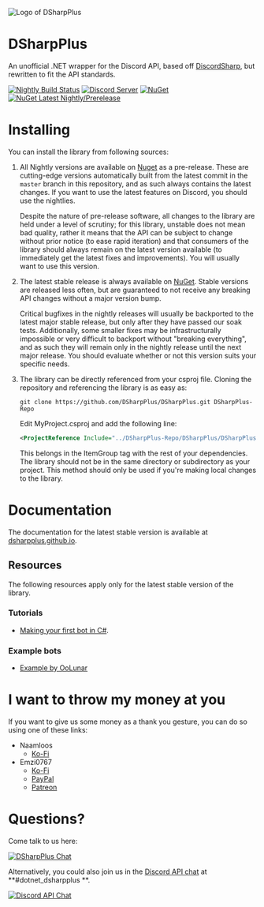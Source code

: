 ![Logo of DSharpPlus](https://github.com/DSharpPlus/DSharpPlus/raw/master/logo/dsharp+_smaller.png)

# DSharpPlus

An unofficial .NET wrapper for the Discord API, based off [DiscordSharp](https://github.com/suicvne/DiscordSharp), but
rewritten to fit the API standards.

[![Nightly Build Status](https://github.com/DSharpPlus/DSharpPlus/actions/workflows/publish_nightly_master.yml/badge.svg?branch=master)](https://github.com/DSharpPlus/DSharpPlus/actions/workflows/publish_nightly_master.yml)
[![Discord Server](https://img.shields.io/discord/379378609942560770.svg?label=Discord&color=506de2)](https://discord.gg/dsharpplus)
[![NuGet](https://img.shields.io/nuget/v/DSharpPlus.svg?label=NuGet)](https://nuget.org/packages/DSharpPlus)
[![NuGet Latest Nightly/Prerelease](https://img.shields.io/nuget/vpre/DSharpPlus?color=505050&label=NuGet%20Latest%20Nightly%2FPrerelease)](https://nuget.org/packages/DSharpPlus)

# Installing

You can install the library from following sources:

1. All Nightly versions are available on [Nuget](https://www.nuget.org/packages/DSharpPlus/) as a pre-release. These are
   cutting-edge versions automatically built from the latest commit in the `master` branch in this repository, and as
   such always contains the latest changes. If you want to use the latest features on Discord, you should use the
   nightlies.

   Despite the nature of pre-release software, all changes to the library are held under a level of scrutiny; for this
   library, unstable does not mean bad quality, rather it means that the API can be subject to change without prior
   notice (to ease rapid iteration) and that consumers of the library should always remain on the latest version
   available (to immediately get the latest fixes and improvements). You will usually want to use this version.

2. The latest stable release is always available on [NuGet](https://nuget.org/packages/DSharpPlus). Stable versions are
   released less often, but are guaranteed to not receive any breaking API changes without a major version bump.

   Critical bugfixes in the nightly releases will usually be backported to the latest major stable release, but only
   after they have passed our soak tests. Additionally, some smaller fixes may be infrastructurally impossible or very
   difficult to backport without "breaking everything", and as such they will remain only in the nightly release until
   the next major release. You should evaluate whether or not this version suits your specific needs.

3. The library can be directly referenced from your csproj file. Cloning the repository and referencing the library is
   as easy as:

    ```
    git clone https://github.com/DSharpPlus/DSharpPlus.git DSharpPlus-Repo
    ```

   Edit MyProject.csproj and add the following line:

    ```xml
    <ProjectReference Include="../DSharpPlus-Repo/DSharpPlus/DSharpPlus.csproj" />
    ```

   This belongs in the ItemGroup tag with the rest of your dependencies. The library should not be in the same directory
   or subdirectory as your project. This method should only be used if you're making local changes to the library.

# Documentation

The documentation for the latest stable version is available
at [dsharpplus.github.io](https://dsharpplus.github.io/DSharpPlus).

## Resources

The following resources apply only for the latest stable version of the library.

### Tutorials

* [Making your first bot in C#](https://dsharpplus.github.io/DSharpPlus/articles/basics/bot_account.html).

### Example bots

* [Example by OoLunar](https://github.com/DSharpPlus/Example-Bots)

# I want to throw my money at you

If you want to give us some money as a thank you gesture, you can do so using one of these links:

* Naamloos
    * [Ko-Fi](https://ko-fi.com/naamloos)
* Emzi0767
    * [Ko-Fi](https://ko-fi.com/emzi0767)
    * [PayPal](https://paypal.me/Emzi0767/5USD)
    * [Patreon](https://patreon.com/emzi0767)

# Questions?

Come talk to us here:

[![DSharpPlus Chat](https://discord.com/api/guilds/379378609942560770/embed.png?style=banner1)](https://discord.gg/dsharpplus)

Alternatively, you could also join us in the [Discord API chat](https://discord.gg/discord-api) at **#dotnet_dsharpplus
**.

[![Discord API Chat](https://discord.com/api/guilds/81384788765712384/embed.png?style=banner1)](https://discord.gg/discord-api)
